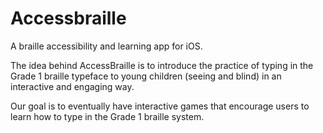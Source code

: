 Accessbraille
=============

A braille accessibility and learning app for iOS.

The idea behind AccessBraille is to introduce the practice of typing in the Grade 1 braille typeface to young children (seeing and blind) in an interactive and engaging way. 

Our goal is to eventually have interactive games that encourage users to learn how to type in the Grade 1 braille system.
